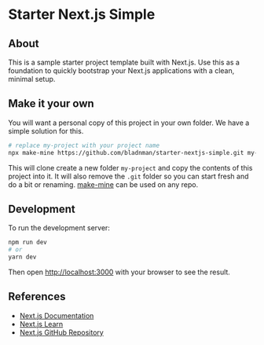 # Starter Next.js Simple

## About
This is a sample starter project template built with Next.js. Use this as a foundation to quickly bootstrap your Next.js applications with a clean, minimal setup.

## Make it your own
You will want a personal copy of this project in your own folder. We have a simple solution for this.

```bash
# replace my-project with your project name
npx make-mine https://github.com/bladnman/starter-nextjs-simple.git my-project
```

This will clone create a new folder `my-project` and copy the contents of this project into it. It will also remove the `.git` folder so you can start fresh and do a bit or renaming. [make-mine](https://www.npmjs.com/package/make-mine) can be used on any repo.


## Development
To run the development server:

```bash
npm run dev
# or
yarn dev
```

Then open [http://localhost:3000](http://localhost:3000) with your browser to see the result.

## References
- [Next.js Documentation](https://nextjs.org/docs)
- [Next.js Learn](https://nextjs.org/learn)
- [Next.js GitHub Repository](https://github.com/vercel/next.js)
